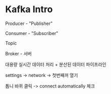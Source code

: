 # Kafka Intro

Producer - "Publisher"

Consumer - "Subscriber"

Topic

Broker - 서버

대용량 실시간 데이터 처리 + 분산된 데이터 파이프라인



settings -> network -> 첫번째꺼 열기

톱니 바퀴 클릭 -> connect automatically 체크